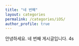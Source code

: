 ```yaml
---
title: "네 번째"
layout: categories
permalink: /categories/iOS/
author_profile: true
---
```

안녕하세요. 네 번째 게시글입니다. 4s
